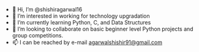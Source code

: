 - 👋 Hi, I’m @shishiragarwal16
- 👀 I’m interested in working for technology upgradation
- 🌱 I’m currently learning Python, C, and Data Structures
- 💞️ I’m looking to collaborate on basic beginner level Python projects and group competitions.
- 📫 I can be reached by e-mail agarwalshishir91@gmail.com

<!---
shishiragarwal16/shishiragarwal16 is a ✨ special ✨ repository because its `README.md` (this file) appears on your GitHub profile.
You can click the Preview link to take a look at your changes.
--->
